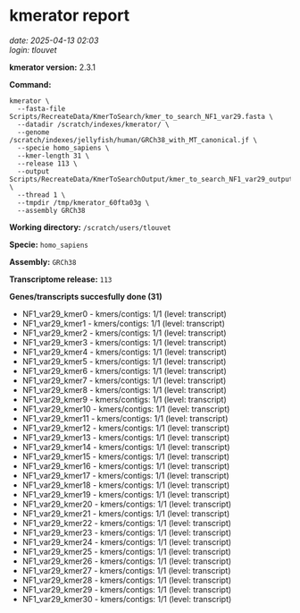 # kmerator report
*date: 2025-04-13 02:03*  
*login: tlouvet*

**kmerator version:** 2.3.1

**Command:**

```
kmerator \
  --fasta-file Scripts/RecreateData/KmerToSearch/kmer_to_search_NF1_var29.fasta \
  --datadir /scratch/indexes/kmerator/ \
  --genome /scratch/indexes/jellyfish/human/GRCh38_with_MT_canonical.jf \
  --specie homo_sapiens \
  --kmer-length 31 \
  --release 113 \
  --output Scripts/RecreateData/KmerToSearchOutput/kmer_to_search_NF1_var29_output \
  --thread 1 \
  --tmpdir /tmp/kmerator_60fta03g \
  --assembly GRCh38
```

**Working directory:** `/scratch/users/tlouvet`

**Specie:** `homo_sapiens`

**Assembly:** `GRCh38`

**Transcriptome release:** `113`

**Genes/transcripts succesfully done (31)**

- NF1_var29_kmer0 - kmers/contigs: 1/1 (level: transcript)
- NF1_var29_kmer1 - kmers/contigs: 1/1 (level: transcript)
- NF1_var29_kmer2 - kmers/contigs: 1/1 (level: transcript)
- NF1_var29_kmer3 - kmers/contigs: 1/1 (level: transcript)
- NF1_var29_kmer4 - kmers/contigs: 1/1 (level: transcript)
- NF1_var29_kmer5 - kmers/contigs: 1/1 (level: transcript)
- NF1_var29_kmer6 - kmers/contigs: 1/1 (level: transcript)
- NF1_var29_kmer7 - kmers/contigs: 1/1 (level: transcript)
- NF1_var29_kmer8 - kmers/contigs: 1/1 (level: transcript)
- NF1_var29_kmer9 - kmers/contigs: 1/1 (level: transcript)
- NF1_var29_kmer10 - kmers/contigs: 1/1 (level: transcript)
- NF1_var29_kmer11 - kmers/contigs: 1/1 (level: transcript)
- NF1_var29_kmer12 - kmers/contigs: 1/1 (level: transcript)
- NF1_var29_kmer13 - kmers/contigs: 1/1 (level: transcript)
- NF1_var29_kmer14 - kmers/contigs: 1/1 (level: transcript)
- NF1_var29_kmer15 - kmers/contigs: 1/1 (level: transcript)
- NF1_var29_kmer16 - kmers/contigs: 1/1 (level: transcript)
- NF1_var29_kmer17 - kmers/contigs: 1/1 (level: transcript)
- NF1_var29_kmer18 - kmers/contigs: 1/1 (level: transcript)
- NF1_var29_kmer19 - kmers/contigs: 1/1 (level: transcript)
- NF1_var29_kmer20 - kmers/contigs: 1/1 (level: transcript)
- NF1_var29_kmer21 - kmers/contigs: 1/1 (level: transcript)
- NF1_var29_kmer22 - kmers/contigs: 1/1 (level: transcript)
- NF1_var29_kmer23 - kmers/contigs: 1/1 (level: transcript)
- NF1_var29_kmer24 - kmers/contigs: 1/1 (level: transcript)
- NF1_var29_kmer25 - kmers/contigs: 1/1 (level: transcript)
- NF1_var29_kmer26 - kmers/contigs: 1/1 (level: transcript)
- NF1_var29_kmer27 - kmers/contigs: 1/1 (level: transcript)
- NF1_var29_kmer28 - kmers/contigs: 1/1 (level: transcript)
- NF1_var29_kmer29 - kmers/contigs: 1/1 (level: transcript)
- NF1_var29_kmer30 - kmers/contigs: 1/1 (level: transcript)
